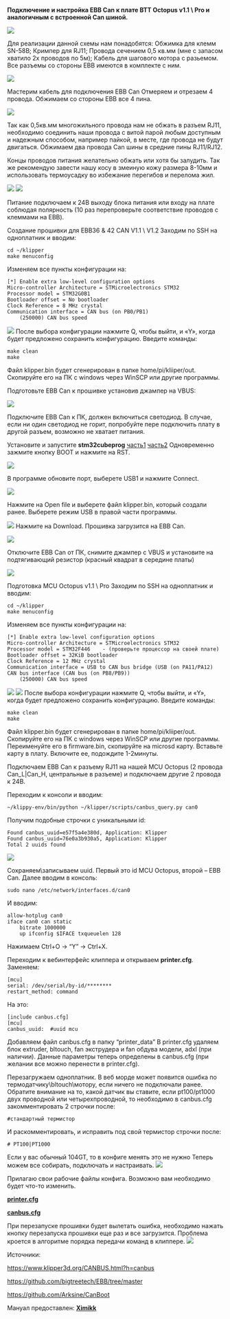 **Подключение и настройка EBB Can к плате BTT Octopus v1.1 \ Pro и аналогичным с встроенной Can шиной.**

![](1.png)

Для реализации данной схемы нам понадобятся:
Обжимка для клемм SN-58B;
Кримпер для RJ11;
Провода сечением 0,5 кв.мм (мне с запасом хватило 2х проводов по 5м);
Кабель для шагового мотора с разьемом.
Все разъемы со стороны EBB имеются в комплекте с ним.


![](2.png)


Мастерим кабель для подключения EBB Can
Отмеряем и отрезаем 4 провода.
Обжимаем со стороны EBB все 4 пина.

![](3.jpg)
 
Так как 0,5кв.мм многожильного провода нам не обжать в разъем RJ11, необходимо соединить наши провода с витой парой любым доступным и надежным способом, например пайкой, в месте, где провода не будут двигаться. 
Обжимаем два провода Can шины в средние пины RJ11/RJ12.

Концы проводов питания желательно обжать или хотя бы залудить. Так же рекомендую завести нашу косу в змеиную кожу размера 8-10мм и использовать термоусадку во избежание перегибов и перелома жил.

![](5.jpg) ![](4.jpg)
  
Питание подключаем к 24В выходу блока питания или входу на плате соблюдая полярность (10 раз перепроверьте соответствие проводов с клеммами на EBB).





Создание прошивки для EBB36 & 42 CAN V1.1 \ V1.2
Заходим по SSH на одноплатник и вводим:
```
cd ~/klipper
make menuconfig
```

Изменяем все пункты конфигурации на:
```
[*] Enable extra low-level configuration options
Micro-controller Architecture = STMicroelectronics STM32
Processor model = STM32G0B1
Bootloader offset = No bootloader
Clock Reference = 8 MHz crystal
Communication interface = CAN bus (on PB0/PB1)
	(250000) CAN bus speed
```
![](6.png)
После выбора конфигурации нажмите Q, чтобы выйти, и «Y», когда будет предложено сохранить конфигурацию.
Введите команды:
```
make clean
make
```

Файл klipper.bin будет сгенерирован в папке home/pi/kliiper/out. Скопируйте его на ПК с windows через WinSCP или другие программы.



Подготовьте EBB Can к прошивке установив джампер на VBUS:

![](7.png)

Подключите EBB Can к ПК, должен включиться светодиод. В случае, если ни один светодиод не горит, попробуйте пере подключить плату в другой разъем, возможно не хватает питания. 

Установите и запустите **stm32cubeprog** [часть1](en.stm32cubeprog_v2-5-0.part1.rar) [часть2](en.stm32cubeprog_v2-5-0.part2.rar)
Одновременно зажмите кнопку BOOT и нажмите на RST.

![](8.png)
  


В программе обновите порт, выберете USB1 и нажмите Connect.


 ![](STMP1.png)

Нажмите на Open file и выберете файл klipper.bin, который создали ранее.
Выберете режим USB в правой части программы.
 
 ![](STMP2.png)
Нажмите на Download. Прошивка загрузится на EBB Can.
 
![](STMP3.png)

Отключите EBB Can от ПК, снимите джампер с VBUS и установите на подтягивающий резистор (красный квадрат в середине платы)
 
![](EBB%20vbus2.png)


Подготовка MCU Octopus v1.1 \ Pro
Заходим по SSH на одноплатник и вводим:
```
cd ~/klipper
make menuconfig
```

Изменяем все пункты конфигурации на:
```
[*] Enable extra low-level configuration options
Micro-controller Architecture = STMicroelectronics STM32
Processor model = STM32F446    - (проверьте процессор на своей плате)
Bootloader offset = 32KiB bootloader
Clock Reference = 12 MHz crystal
Communication interface = USB to CAN bus bridge (USB (on PA11/PA12) 
CAN bus interface (CAN bus (on PB8/PB9))
	(250000) CAN bus speed
 ```
 ![](make1.jpg)
![](make2.png)
После выбора конфигурации нажмите Q, чтобы выйти, и «Y», когда будет предложено сохранить конфигурацию.
Введите команды:
```
make clean
make
```

Файл klipper.bin будет сгенерирован в папке home/pi/kliiper/out. Скопируйте его на ПК с windows через WinSCP или другие программы. Переименуйте его в firmware.bin, скопируйте на microsd карту. 
Вставьте карту в плату. Включите ее, подождите 1-2минуты.

Подключаем EBB Can к разъему RJ11 на нашей MCU Octopus (2 провода Can_L|Can_H, центральные в разъеме) и подключаем другие 2 провода к 24В.

Переходим к консоли и вводим:
```
~/klippy-env/bin/python ~/klipper/scripts/canbus_query.py can0
```
Получим подобные строчки с уникальными id:
```
Found canbus_uuid=e57f5a4e380d, Application: Klipper
Found canbus_uuid=76e0a3b930a5, Application: Klipper
Total 2 uuids found 
```
![](after_make.png)

Сохраняем\записываем uuid. Первый это id MCU Octopus, второй – EBB Can.
Далее вводим в консоль:
```
sudo nano /etc/network/interfaces.d/can0
```

И вводим:
```
allow-hotplug can0
iface can0 can static
    bitrate 1000000
    up ifconfig $IFACE txqueuelen 128
```
Нажимаем Ctrl+O -> “Y” -> Ctrl+X.

Переходим к вебинтерфейс клиппера и открываем **printer.cfg**. 
Заменяем:
```
[mcu]
serial: /dev/serial/by-id/********
restart_method: command
```
На это:
```
[include canbus.cfg]
[mcu]
canbus_uuid:  #uuid mcu
```
Добавляем файл canbus.cfg в папку “printer_data”
В printer.cfg удаляем блок extruder, bltouch, fan экструдера и fan обдува модели, adxl (при наличии). Данные параметры теперь определены в canbus.cfg (при желании все можно перенести в printer.cfg).

Перезагружаем одноплатник. В веб морде может появится ошибка по термодатчику\bltouch\мотору, если ничего не подключали ранее.
Обратите внимание на то, какой датчик вы ставите, если pt100/pt1000 двух проводной или четырехпроводной, то необходимо в canbus.cfg закомментировать 2 строчки после:

```
#стандартный термистор
```
И раскомментировать, и исправить под свой термистор строчки после:
```
# PT100|PT1000
```
Если у вас обычный 104GT, то в конфиге менять это не нужно
Теперь можем все собирать, подключать и настраивать. 
 ![](head.jpg)

Прилагаю свои рабочие файлы конфига. Возможно вам необходимо будет что-то изменить.

[**printer.cfg**](/tune-up/ebb_can/printer.cfg)

[**canbus.cfg**](/tune-up/ebb_can/canbus.cfg)


При перезапуске прошивки будет вылетать ошибка, необходимо нажать кнопку перезапуска прошивки еще раз и все загрузится. Проблема кроется в алгоритме порядка передачи команд в клиппере.
![](Error_No_such_device.png)




Источники:

https://www.klipper3d.org/CANBUS.html?h=canbus

https://github.com/bigtreetech/EBB/tree/master

https://github.com/Arksine/CanBoot


Мануал предоставлен: [**Ximikk**](https://t.me/Ximikk)